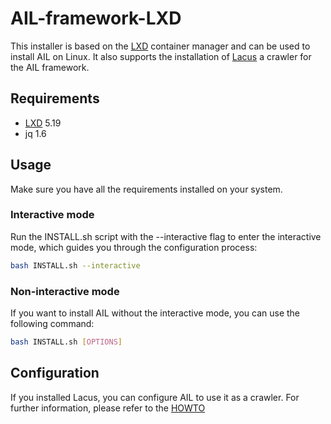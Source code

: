 # AIL-framework-LXD
This installer is based on the [LXD](https://canonical.com/lxd) container manager and can be used to install AIL on Linux. It also supports the installation of [Lacus](https://github.com/ail-project/lacus) a crawler for the AIL framework.

## Requirements
- [LXD](https://canonical.com/lxd) 5.19
- jq 1.6

## Usage
Make sure you have all the requirements installed on your system. 

### Interactive mode
Run the INSTALL.sh script with the --interactive flag to enter the interactive mode, which guides you through the configuration process:
```bash
bash INSTALL.sh --interactive
```

### Non-interactive mode
If you want to install AIL without the interactive mode, you can use the following command:
```bash
bash INSTALL.sh [OPTIONS]
```

## Configuration
If you installed Lacus, you can configure AIL to use it as a crawler. For further information, please refer to the [HOWTO](https://github.com/ail-project/ail-framework/blob/master/HOWTO.md)
